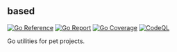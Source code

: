 ## based

[![Go Reference](https://pkg.go.dev/badge/github.com/jfk9w-go/based.svg)](https://pkg.go.dev/github.com/jfk9w-go/based)
[![Go Report](https://goreportcard.com/badge/github.com/jfk9w-go/based)](https://goreportcard.com/report/github.com/jfk9w-go/based)
[![Go Coverage](https://github.com/jfk9w-go/based/wiki/coverage.svg)](https://raw.githack.com/wiki/jfk9w-go/based/coverage.html)
[![CodeQL](https://github.com/jfk9w-go/based/workflows/CodeQL/badge.svg)](https://github.com/jfk9w-go/based/actions?query=workflow%3ACodeQL)

Go utilities for pet projects.
